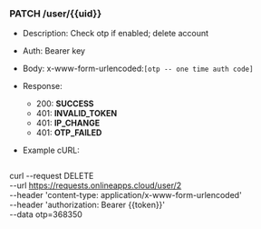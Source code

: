 ### PATCH /user/{{uid}}
- Description: Check otp if enabled; delete account
- Auth: Bearer key
- Body: x-www-form-urlencoded:`[otp -- one time auth code]`

- Response:
    - 200: **SUCCESS**
    - 401: **INVALID_TOKEN**
    - 401: **IP_CHANGE**
    - 401: **OTP_FAILED**
- Example cURL:
  ```
curl --request DELETE \
  --url https://requests.onlineapps.cloud/user/2 \
  --header 'content-type: application/x-www-form-urlencoded' \
  --header 'authorization: Bearer {{token}}' \
  --data otp=368350
